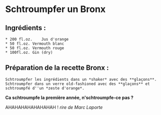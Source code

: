 # Schtroumpfer un Bronx

## Ingrédients :
	* 200 fl.oz. 	Jus d'orange
	* 50 fl.oz.	Vermouth blanc
	* 50 fl.oz.	Vermouth rouge
	* 100fl.oz.	Gin (dry)

## Préparation de la recette Bronx :
	Schtroumpfer les ingrédients dans un *shaker* avec des **glaçons**. 
	Schtroumpfer dans un verre old-fashioned avec des **glaçons** et schtroumpfé d''un *zeste d'orange*.

**Ca schtroumpfe la première année, n'schtroumpfe-ce pas ?**

AHAHAHAHAHAHAHAH ! *rire de Marc Laporte*
